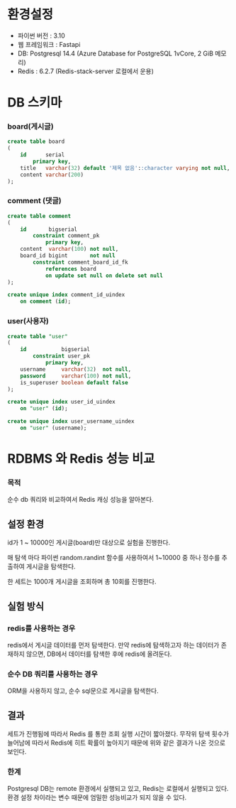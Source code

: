 # 환경설정

- 파이썬 버전 : 3.10
- 웹 프레임워크 : Fastapi
- DB: Postgresql 14.4 (Azure Database for PostgreSQL 1vCore, 2 GiB 메모리)
- Redis : 6.2.7 (Redis-stack-server 로컬에서 운용)

# DB 스키마

### board(게시글)

```sql
create table board
(
    id      serial
        primary key,
    title   varchar(32) default '제목 없음'::character varying not null,
    content varchar(200)
);
```

### comment (댓글)

```sql
create table comment
(
    id       bigserial
        constraint comment_pk
            primary key,
    content  varchar(100) not null,
    board_id bigint       not null
        constraint comment_board_id_fk
            references board
            on update set null on delete set null
);

create unique index comment_id_uindex
    on comment (id);
```

### user(사용자)

```sql
create table "user"
(
    id           bigserial
        constraint user_pk
            primary key,
    username     varchar(32)  not null,
    password     varchar(100) not null,
    is_superuser boolean default false
);

create unique index user_id_uindex
    on "user" (id);

create unique index user_username_uindex
    on "user" (username);
```

# RDBMS 와 Redis 성능 비교

### 목적

순수 db 쿼리와 비교하여서 Redis 캐싱 성능을 알아본다.

## 설정 환경

id가 1 ~ 10000인 게시글(board)만 대상으로 실험을 진행한다. 

매 탐색 마다 파이썬 random.randint 함수를 사용하여서 1~10000 중 하나 정수를 추출하여 게시글을 탐색한다.

한 세트는 1000개 게시글을 조회하며 총 10회를 진행한다.

## 실험 방식

### redis를 사용하는 경우

 redis에서 게시글 데이터를 먼저 탐색한다. 만약 redis에 탐색하고자 하는 데이터가 존재하지 않으면, DB에서 데이터를 탐색한 후에 redis에 올려둔다. 

### 순수 DB 쿼리를 사용하는 경우

ORM을 사용하지 않고, 순수 sql문으로 게시글을 탐색한다.  

## 결과

세트가 진행됨에 따라서 Redis 를 통한 조회 실행 시간이 짧아졌다. 무작위 탐색 횟수가 늘어남에 따라서 Redis에 히트 확률이 높아지기 때문에 위와 같은 결과가 나온 것으로 보인다. 

### 한계

Postgresql DB는 remote 환경에서 실행되고 있고, Redis는 로컬에서 실행되고 있다. 환경 설정 차이라는 변수 때문에 엄밀한 성능비교가 되지 않을 수 있다.
